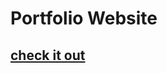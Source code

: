 # Portfolio Website

## [check it out](https://mark-eugene-barasu.github.io/social_media_website_template)
